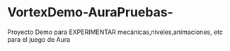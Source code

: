 # VortexDemo-AuraPruebas-
Proyecto Demo para EXPERIMENTAR mecánicas,niveles,animaciones, etc para el juego de Aura
